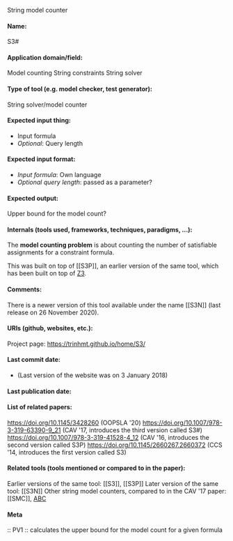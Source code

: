 String model counter

#### Name:
S3#

#### Application domain/field:
Model counting
String constraints
String solver

#### Type of tool (e.g. model checker, test generator):
String solver/model counter

#### Expected input thing:
- Input formula
- *Optional*: Query length

#### Expected input format:
- *Input formula*: Own language
- *Optional query length*: passed as a parameter?

#### Expected output:
Upper bound for the model count?

#### Internals (tools used, frameworks, techniques, paradigms, ...):
The **model counting problem** is about counting the number of satisfiable assignments for a constraint formula.

This was built on top of [[S3P]], an earlier version of the same tool, which has been built on top of [Z3](Solvers/SMT/Z3.md).

#### Comments:
There is a newer version of this tool available under the name [[S3N]] (last release on 26 November 2020).

#### URIs (github, websites, etc.):
Project page: https://trinhmt.github.io/home/S3/

#### Last commit date:
- (Last version of the website was on 3 January 2018)

#### Last publication date:

#### List of related papers:
https://doi.org/10.1145/3428260 (OOPSLA '20)
https://doi.org/10.1007/978-3-319-63390-9_21 (CAV '17, introduces the third version called S3#)
https://doi.org/10.1007/978-3-319-41528-4_12 (CAV '16, introduces the second version called S3P)
https://doi.org/10.1145/2660267.2660372 (CCS '14, introduces the first version called S3)

#### Related tools (tools mentioned or compared to in the paper):
Earlier versions of the same tool: [[S3]], [[S3P]]
Later version of the same tool: [[S3N]]
Other string model counters, compared to in the CAV '17 paper: [[SMC]], [ABC](Frameworks/ABC.md)

#### Meta
:: PV1 :: calculates the upper bound for the model count for a given formula